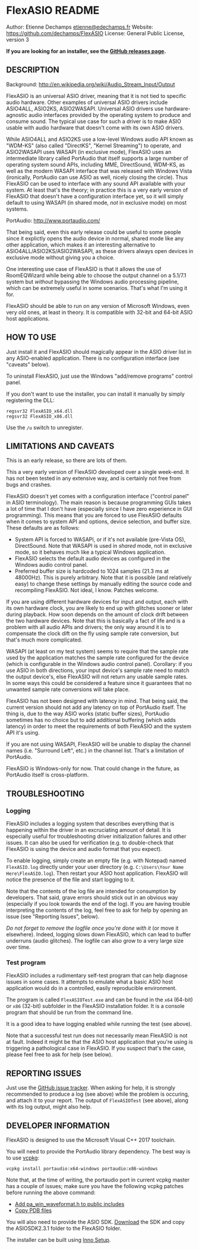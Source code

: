 # FlexASIO README
Author: Etienne Dechamps <etienne@edechamps.fr>
Website: https://github.com/dechamps/FlexASIO
License: General Public License, version 3

**If you are looking for an installer, see the
[GitHub releases page](https://github.com/dechamps/FlexASIO/releases).**

## DESCRIPTION

Background: http://en.wikipedia.org/wiki/Audio_Stream_Input/Output

FlexASIO is an universal ASIO driver, meaning that it is not tied to
specific audio hardware. Other examples of universal ASIO drivers
include ASIO4ALL, ASIO2KS, ASIO2WASAPI. Universal ASIO drivers use
hardware-agnostic audio interfaces provided by the operating system to
produce and consume sound. The typical use case for such a driver is
to make ASIO usable with audio hardware that doesn't come with its own
ASIO drivers.

While ASIO4ALL and ASIO2KS use a low-level Windows audio API known as
"WDM-KS" (also called "DirectKS", "Kernel Streaming") to operate, and
ASIO2WASAPI uses WASAPI (in exclusive mode), FlexASIO uses an
intermediate library called PortAudio that itself supports a large
number of operating system sound APIs, including MME, DirectSound,
WDM-KS, as well as the modern WASAPI interface that was released with
Windows Vista (ironically, PortAudio can use ASIO as well, nicely
closing the circle). Thus FlexASIO can be used to interface with any
sound API available with your system. At least that's the theory; in
practice this is a very early version of FlexASIO that doesn't have a
configuration interface yet, so it will simply default to using WASAPI
(in shared mode, *not* in exclusive mode) on most systems.

PortAudio: http://www.portaudio.com/

That being said, even this early release could be useful to some people
since it explictly opens the audio device in normal, shared mode like
any other application, which makes it an interesting alternative to
ASIO4ALL/ASIO2KS/ASIO2WASAPI, as these drivers always open devices in
exclusive mode without giving you a choice.

One interesting use case of FlexASIO is that it allows the use of
RoomEQWizard while being able to choose the output channel on a 5.1/7.1
system but *without* bypassing the Windows audio processing pipeline,
which can be extremely useful in some scenarios. That's what I'm using
it for.

FlexASIO should be able to run on any version of Microsoft Windows,
even very old ones, at least in theory. It is compatible with 32-bit and
64-bit ASIO host applications.

## HOW TO USE

Just install it and FlexASIO should magically appear in the ASIO
driver list in any ASIO-enabled application. There is no configuration
interface (see "caveats" below).

To uninstall FlexASIO, just use the Windows "add/remove programs"
control panel.

If you don't want to use the installer, you can install it manually by
simply registering the DLL:

    regsvr32 FlexASIO_x64.dll
    regsvr32 FlexASIO_x86.dll

Use the `/u` switch to unregister.

## LIMITATIONS AND CAVEATS

This is an early release, so there are lots of them.

This a very early version of FlexASIO developed over a single
week-end. It has not been tested in any extensive way, and is certainly
not free from bugs and crashes.

FlexASIO doesn't yet comes with a configuration interface ("control
panel" in ASIO terminology). The main reason is because programming GUIs
takes a lot of time that I don't have (especially since I have zero 
experience in GUI programming). This means that you are forced to use
FlexASIO defaults when it comes to system API and options, device
selection, and buffer size. These defaults are as follows:
 - System API is forced to WASAPI, or if it's not available (pre-Vista
   OS), DirectSound. Note that WASAPI is used in *shared* mode, not in
   exclusive mode, so it behaves much like a typical Windows
   application.
 - FlexASIO selects the default audio devices as configured in the
   Windows audio control panel.
 - Preferred buffer size is hardcoded to 1024 samples (21.3 ms at
   48000Hz). This is purely arbitrary.
Note that it is possible (and relatively easy) to change these settings
by manually editing the source code and recompiling FlexASIO. Not
ideal, I know. Patches welcome.

If you are using different hardware devices for input and output, each
with its own hardware clock, you are likely to end up with glitches
sooner or later during playback. How soon depends on the amount of
clock drift between the two hardware devices. Note that this is
basically a fact of life and is a problem with all audio APIs and
drivers; the only way around it is to compensate the clock dift on the
fly using sample rate conversion, but that's much more complicated.

WASAPI (at least on my test system) seems to require that the sample
rate used by the application matches the sample rate configured for the
device (which is configurable in the Windows audio control panel).
Corollary: if you use ASIO in both directions, your input device's
sample rate need to match the output device's, else FlexASIO will not
return any usable sample rates. In some ways this could be considered a
feature since it guarantees that no unwanted sample rate conversions
will take place.

FlexASIO has not been designed with latency in mind. That being said,
the current version should not add any latency on top of PortAudio
itself. The thing is, due to the way ASIO works (static buffer sizes),
PortAudio sometimes has no choice but to add additional buffering (which
adds latency) in order to meet the requirements of both FlexASIO and
the system API it's using.

If you are not using WASAPI, FlexASIO will be unable to display the
channel names (i.e. "Surround Left", etc.) in the channel list. That's
a limitation of PortAudio.

FlexASIO is Windows-only for now. That could change in the future, as
PortAudio itself is cross-platform.

## TROUBLESHOOTING

### Logging

FlexASIO includes a logging system that describes everything that is
happening within the driver in an excruciating amount of detail. It is
especially useful for troubleshooting driver initialization failures and
other issues. It can also be used for verification (e.g. to double-check
that FlexASIO is using the device and audio format that you expect).

To enable logging, simply create an empty file (e.g. with Notepad) named
`FlexASIO.log` directly under your user directory (e.g.
`C:\Users\Your Name Here\FlexASIO.log`). Then restart your ASIO host
application. FlexASIO will notice the presence of the file and start
logging to it.

Note that the contents of the log file are intended for consumption by
developers. That said, grave errors should stick out in an obvious way
(especially if you look towards the end of the log). If you are having
trouble interpreting the contents of the log, feel free to ask for help
by opening an issue (see "Reporting Issues", below).

*Do not forget to remove the logfile once you're done with it* (or move
it elsewhere). Indeed, logging slows down FlexASIO, which can lead to
buffer underruns (audio glitches). The logfile can also grow to a very
large size over time.

### Test program

FlexASIO includes a rudimentary self-test program that can help diagnose
issues in some cases. It attempts to emulate what a basic ASIO host
application would do in a controlled, easily reproducible environment.

The program is called `FlexASIOTest.exe` and can be found in the `x64`
(64-bit) or `x86` (32-bit) subfolder in the FlexASIO installation
folder. It is a console program that should be run from the command
line.

It is a good idea to have logging enabled while running the test (see
above).

Note that a successful test run does not necessarily mean FlexASIO is
not at fault. Indeed it might be that the ASIO host application that
you're using is triggering a pathological case in FlexASIO. If you
suspect that's the case, please feel free to ask for help (see below).

## REPORTING ISSUES

Just use the
[GitHub issue tracker](https://github.com/dechamps/FlexASIO/issues).
When asking for help, it is strongly recommended to produce a log (see
above) while the problem is occuring, and attach it to your report. The
output of `FlexASIOTest` (see above), along with its log output, might
also help.

## DEVELOPER INFORMATION

FlexASIO is designed to use the Microsoft Visual C++ 2017 toolchain.

You will need to provide the PortAudio library dependency. The best way
is to use [vcpkg](https://github.com/Microsoft/vcpkg):

```
vcpkg install portaudio:x64-windows portaudio:x86-windows
```

Note that, at the time of writing, the portaudio port in current vcpkg
master has a couple of issues; make sure you have the following vcpkg
patches before running the above command:

 - [Add pa_win_waveformat.h to public includes](https://github.com/Microsoft/vcpkg/pull/4582)
 - [Copy PDB files](https://github.com/Microsoft/vcpkg/pull/4583)
 
You will also need to provide the ASIO SDK.
[Download](http://www.steinberg.net/en/company/developer.html) the SDK
and copy the ASIOSDK2.3.1 folder to the FlexASIO folder.

The installer can be built using
[Inno Setup](http://www.jrsoftware.org/isdl.php).